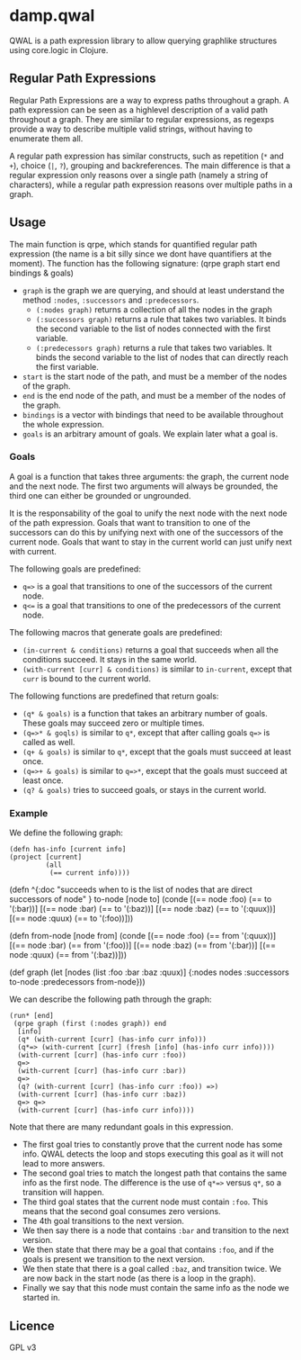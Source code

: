 # damp.qwal

QWAL is a path expression library to allow querying graphlike structures using core.logic in Clojure.

## Regular Path Expressions
Regular Path Expressions are a way to express paths throughout a graph. A path expression can be seen as a highlevel description of a valid
path throughout a graph. They are similar to regular expressions, as regexps provide a way to describe multiple valid strings, without having to
enumerate them all.

A regular path expression has similar constructs, such as repetition (`*` and `+`), choice (`|`, `?`), grouping and backreferences.
The main difference is that a regular expression only reasons over a single path (namely a string of characters), while a regular path expression
reasons over multiple paths in a graph.

## Usage
The main function is qrpe, which stands for quantified regular path expression (the name is a bit silly since we dont have quantifiers at the moment).
The function has the following signature:
    (qrpe graph start end bindings & goals)

* `graph` is the graph we are querying, and should at least understand the method `:nodes`, `:successors` and `:predecessors`.
    * `(:nodes graph)` returns a collection of all the nodes in the graph
    * `(:successors graph)` returns a rule that takes two variables. It binds the second variable to the list of nodes connected with the first variable.
    * `(:predecessors graph)` returns a rule that takes two variables. It binds
      the second variable to the list of nodes that can directly reach the
      first variable.
* `start` is the start node of the path, and must be a member of the nodes of the graph.
* `end` is the end node of the path, and must be a member of the nodes of the graph.
* `bindings` is a vector with bindings that need to be available throughout the whole expression.
* `goals` is an arbitrary amount of goals. We explain later what a goal is.


### Goals
A goal is a function that takes three arguments: the graph, the current node and the next node.
The first two arguments will always be grounded, the third one can either be grounded or ungrounded.

It is the responsability of the goal to unify the next node with the next node of the path expression.
Goals that want to transition to one of the successors can do this by unifying next with one of the successors of the current node.
Goals that want to stay in the current world can just unify next with current.


The following goals are predefined:

* `q=>` is a goal that transitions to one of the successors of the current node. 
* `q<=` is a goal that transitions to one of the predecessors of the current node.

The following macros that generate goals are predefined:

* `(in-current & conditions)` returns a goal that succeeds when all the conditions succeed. It stays in the same world.
* `(with-current [curr] & conditions)` is similar to `in-current`, except that `curr` is bound to the current world.

The following functions are predefined that return goals:

* `(q* & goals)` is a function that takes an arbitrary number of goals. These goals may succeed zero or multiple times.
* `(q=>* & goqls)` is similar to `q*`, except that after calling goals `q=>` is called as well.
* `(q+ & goals)` is similar to `q*`, except that the goals must succeed at least once.
* `(q=>+ & goals)` is similar to `q=>*`, except that the goals must succeed at least once.
* `(q? & goals)` tries to succeed goals, or stays in the current world. 


### Example
We define the following graph:

    (defn has-info [current info]
    (project [current]
             (all
              (== current info))))
  
  (defn
    ^{:doc "succeeds when to is the list of nodes that are direct successors of node" }
    to-node [node to]
    (conde [(== node :foo)
            (== to '(:bar))]
           [(== node :bar)
            (== to '(:baz))]
           [(== node :baz)
            (== to '(:quux))]
           [(== node :quux)
            (== to '(:foo))]))

  (defn
    from-node [node from]
    (conde [(== node :foo)
            (== from '(:quux))]
           [(== node :bar)
            (== from '(:foo))]
           [(== node :baz)
            (== from '(:bar))]
           [(== node :quux)
            (== from '(:baz))]))
  
  (def graph
    (let [nodes (list :foo :bar :baz :quux)]
      {:nodes nodes
       :successors to-node
       :predecessors from-node}))

We can describe the following path through the graph:

    (run* [end]
     (qrpe graph (first (:nodes graph)) end
      [info]
      (q* (with-current [curr] (has-info curr info)))
      (q*=> (with-current [curr] (fresh [info] (has-info curr info))))
      (with-current [curr] (has-info curr :foo))
      q=>
      (with-current [curr] (has-info curr :bar))
      q=>
      (q? (with-current [curr] (has-info curr :foo)) =>)
      (with-current [curr] (has-info curr :baz))
      q=> q=>
      (with-current [curr] (has-info curr info))))

Note that there are many redundant goals in this expression.

* The first goal tries to constantly prove that the current node has some info. QWAL detects the loop and stops executing this goal as it will not lead to more answers.
* The second goal tries to match the longest path that contains the same info as the first node. The difference is the use of `q*=>` versus `q*`, so a transition will happen.
* The third goal states that the current node must contain `:foo`. This means that the second goal consumes zero versions.
* The 4th goal transitions to the next version.
* We then say there is a node that contains `:bar` and transition to the next version.
* We then state that there may be a goal that contains `:foo`, and if the goals is present we transition to the next version.
* We then state that there is a goal called `:baz`, and transition twice. We are now back in the start node (as there is a loop in the graph).
* Finally we say that this node must contain the same info as the node we started in.

## Licence
GPL v3

